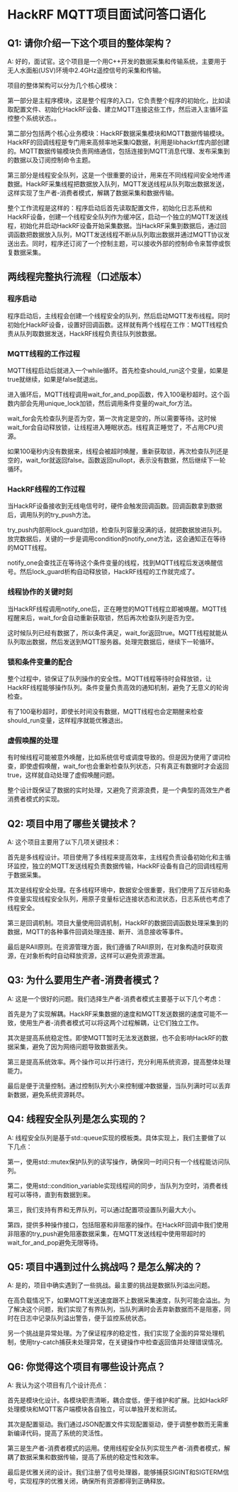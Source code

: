 # HackRF MQTT项目面试问答口语化

## Q1: 请你介绍一下这个项目的整体架构？

A: 好的，面试官。这个项目是一个用C++开发的数据采集和传输系统，主要用于无人水面船(USV)环境中2.4GHz遥控信号的采集和传输。

项目的整体架构可以分为几个核心模块：

第一部分是主程序模块，这是整个程序的入口，它负责整个程序的初始化，比如读取配置文件、初始化HackRF设备、建立MQTT连接这些工作，然后进入主循环监控整个系统状态。。

第二部分包括两个核心业务模块：HackRF数据采集模块和MQTT数据传输模块。HackRF的回调线程是专门用来高频率地采集IQ数据，利用是libhackrf库内部创建的。MQTT数据传输模块负责网络通信，包括连接到MQTT消息代理、发布采集到的数据以及订阅控制命令主题。

第三部分是线程安全队列，这是一个很重要的设计，用来在不同线程间安全地传递数据。HackRF采集线程把数据放入队列，MQTT发送线程从队列取出数据发送，这样实现了生产者-消费者模式，解耦了数据采集和数据传输。

整个工作流程是这样的：程序启动后首先读取配置文件，初始化日志系统和HackRF设备，创建一个线程安全队列作为缓冲区，启动一个独立的MQTT发送线程，初始化并启动HackRF设备开始采集数据。当HackRF采集到数据后，通过回调函数把数据放入队列，MQTT发送线程不断从队列取出数据并通过MQTT协议发送出去。同时，程序还订阅了一个控制主题，可以接收外部的控制命令来暂停或恢复数据采集。


## 两线程完整执行流程（口述版本）

### 程序启动

程序启动后，主线程会创建一个线程安全的队列，然后启动MQTT发布线程。同时初始化HackRF设备，设置好回调函数。这样就有两个线程在工作：MQTT线程负责从队列取数据发送，HackRF线程负责往队列放数据。

### MQTT线程的工作过程

MQTT线程启动后就进入一个while循环。首先检查should_run这个变量，如果是true就继续，如果是false就退出。

进入循环后，MQTT线程调用wait_for_and_pop函数，传入100毫秒超时。这个函数内部会先用unique_lock加锁，然后调用条件变量的wait_for方法。

wait_for会先检查队列是否为空，第一次肯定是空的，所以需要等待。这时候wait_for会自动释放锁，让线程进入睡眠状态。线程真正睡觉了，不占用CPU资源。

如果100毫秒内没有数据来，线程会被超时唤醒，重新获取锁，再次检查队列还是空的，wait_for就返回false。函数返回nullopt，表示没有数据，然后继续下一轮循环。

### HackRF线程的工作过程

当HackRF设备接收到无线电信号时，硬件会触发回调函数。回调函数拿到数据后，调用队列的try_push方法。

try_push内部用lock_guard加锁，检查队列容量没满的话，就把数据放进队列。放完数据后，关键的一步是调用condition的notify_one方法，这会通知正在等待的MQTT线程。

notify_one会查找正在等待这个条件变量的线程，找到MQTT线程后发送唤醒信号。然后lock_guard析构自动释放锁，HackRF线程的工作就完成了。

### 线程协作的关键时刻

当HackRF线程调用notify_one后，正在睡觉的MQTT线程立即被唤醒。MQTT线程醒来后，wait_for会自动重新获取锁，然后再次检查队列是否为空。

这时候队列已经有数据了，所以条件满足，wait_for返回true。MQTT线程就能从队列取出数据，然后发送到MQTT服务器。处理完数据后，继续下一轮循环。

### 锁和条件变量的配合

整个过程中，锁保证了队列操作的安全性。MQTT线程等待时会释放锁，让HackRF线程能够操作队列。条件变量负责高效的通知机制，避免了无意义的轮询检查。

有了100毫秒超时，即使长时间没有数据，MQTT线程也会定期醒来检查should_run变量，这样程序就能优雅退出。

### 虚假唤醒的处理

有时候线程可能被意外唤醒，比如系统信号或调度导致的。但是因为使用了谓词检查，即使虚假唤醒，wait_for也会重新检查队列状态，只有真正有数据时才会返回true，这样就自动处理了虚假唤醒问题。

整个设计既保证了数据的实时处理，又避免了资源浪费，是一个典型的高效生产者消费者模式的实现。



## Q2: 项目中用了哪些关键技术？

A: 这个项目主要用了以下几项关键技术：

首先是多线程设计。项目使用了多线程来提高效率，主线程负责设备初始化和主循环监控，独立的MQTT发送线程负责数据传输，HackRF设备有自己的回调线程用于数据采集。

其次是线程安全处理。在多线程环境中，数据安全很重要，我们使用了互斥锁和条件变量实现线程安全队列，用原子变量标记连接状态和流状态，日志系统也考虑了线程安全。

第三是回调机制。项目大量使用回调机制，HackRF的数据回调函数处理采集到的数据，MQTT的各种事件回调处理连接、断开、消息接收等事件。

最后是RAII原则。在资源管理方面，我们遵循了RAII原则，在对象构造时获取资源，在对象析构时自动释放资源，这样可以避免资源泄漏。

## Q3: 为什么要用生产者-消费者模式？

A: 这是一个很好的问题。我们选择生产者-消费者模式主要基于以下几个考虑：

首先是为了实现解耦。HackRF采集数据的速度和MQTT发送数据的速度可能不一致，使用生产者-消费者模式可以将这两个过程解耦，让它们独立工作。

其次是提高系统稳定性。即使MQTT暂时无法发送数据，也不会影响HackRF的数据采集，避免了因为网络问题导致数据丢失。

第三是提高系统效率。两个操作可以并行进行，充分利用系统资源，提高整体处理能力。

最后是便于流量控制。通过控制队列大小来控制缓冲数据量，当队列满时可以丢弃新数据，避免系统资源耗尽。

## Q4: 线程安全队列是怎么实现的？

A: 线程安全队列是基于std::queue实现的模板类。具体实现上，我们主要做了以下几点：

第一，使用std::mutex保护队列的读写操作，确保同一时间只有一个线程能访问队列。

第二，使用std::condition_variable实现线程间的同步，当队列为空时，消费者线程可以等待，直到有数据到来。

第三，我们支持有界和无界队列，可以通过配置项设置队列最大大小。

第四，提供多种操作接口，包括阻塞和非阻塞的操作。在HackRF回调中我们使用非阻塞的try_push避免阻塞数据采集，在MQTT发送线程中使用带超时的wait_for_and_pop避免无限等待。

## Q5: 项目中遇到过什么挑战吗？是怎么解决的？

A: 是的，项目中确实遇到了一些挑战。最主要的挑战是数据队列溢出问题。

在高负载情况下，如果MQTT发送速度跟不上数据采集速度，队列可能会溢出。为了解决这个问题，我们实现了有界队列，当队列满时会丢弃新数据而不是阻塞，同时在日志中记录队列溢出警告，便于监控系统状态。

另一个挑战是异常处理。为了保证程序的稳定性，我们实现了全面的异常处理机制，使用try-catch捕获未处理异常，在关键操作中检查返回值并处理错误情况。

## Q6: 你觉得这个项目有哪些设计亮点？

A: 我认为这个项目有几个设计亮点：

首先是模块化设计。各模块职责清晰，耦合度低，便于维护和扩展。比如HackRF处理模块和MQTT客户端模块各自独立，可以单独开发和测试。

其次是配置驱动。我们通过JSON配置文件实现配置驱动，便于调整参数而无需重新编译代码，提高了系统的灵活性。

第三是生产者-消费者模式的运用。使用线程安全队列实现生产者-消费者模式，解耦了数据采集和数据传输，提高了系统的稳定性和效率。

最后是优雅关闭的设计。我们注册了信号处理器，能够捕获SIGINT和SIGTERM信号，实现程序的优雅关闭，确保所有资源都得到正确释放。
